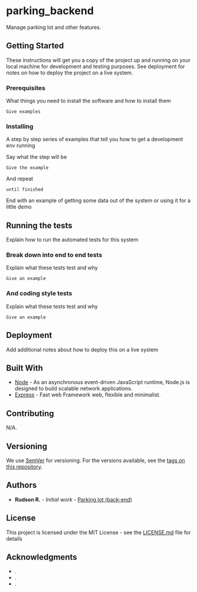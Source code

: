 # parking_backend

Manage parking lot and other features.

## Getting Started

These instructions will get you a copy of the project up and running on your local machine for development and testing purposes. See deployment for notes on how to deploy the project on a live system.

### Prerequisites

What things you need to install the software and how to install them

```
Give examples
```

### Installing

A step by step series of examples that tell you how to get a development env running

Say what the step will be

```
Give the example
```

And repeat

```
until finished
```

End with an example of getting some data out of the system or using it for a little demo

## Running the tests

Explain how to run the automated tests for this system

### Break down into end to end tests

Explain what these tests test and why

```
Give an example
```

### And coding style tests

Explain what these tests test and why

```
Give an example
```

## Deployment

Add additional notes about how to deploy this on a live system

## Built With

- [Node](https://nodejs.org/en/) - As an asynchronous event-driven JavaScript runtime, Node.js is designed to build scalable network applications.
- [Express](https://expressjs.com/pt-br/) - Fast web Framework web, flexible and minimalist.

## Contributing

N/A.

## Versioning

We use [SemVer](http://semver.org/) for versioning. For the versions available, see the [tags on this repository](https://github.com/your/project/tags).

## Authors

- **Rudson R.** - _Initial work_ - [Parking lot (back-end)](https://github.com/rudsonramon/)

## License

This project is licensed under the MIT License - see the [LICENSE.md](LICENSE.md) file for details

## Acknowledgments

- .
- .
- .
